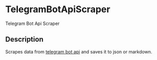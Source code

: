 # TelegramBotApiScraper
Telegram Bot Api Scraper

## Description
Scrapes data from [telegram bot api](https://core.telegram.org/bots/api) and saves it to json or markdown.
